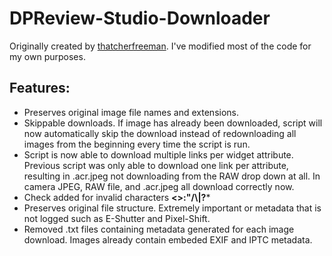 # DPReview-Studio-Downloader
Originally created by [thatcherfreeman](https://github.com/thatcherfreeman/dpreview-studio-scraper). I've modified most of the code for my own purposes.

## Features:
- Preserves original image file names and extensions.
- Skippable downloads. If image has already been downloaded, script will now automatically skip the download instead of redownloading all images from the beginning every time the script is run.
- Script is now able to download multiple links per widget attribute. Previous script was only able to download one link per attribute, resulting in .acr.jpeg not downloading from the RAW drop down at all. In camera JPEG, RAW file, and .acr.jpeg all download correctly now.
- Check added for invalid characters **<>:"/\\|?***
- Preserves original file structure. Extremely important or metadata that is not logged such as E-Shutter and Pixel-Shift.
- Removed .txt files containing metadata generated for each image download. Images already contain embeded EXIF and IPTC metadata.
